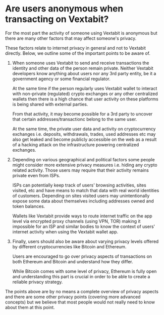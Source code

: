 # Are users anonymous when transacting on Vextabit?

For the most part the activity of someone using Vextabit is anonymous but there are many other factors that may affect someone's privacy.

These factors relate to internet privacy in general and not to Vextabit directly. Below, we outline some of the important points to be aware of.

1. When someone uses Vextabit to send and receive transactions the identity and other data of the person remain private. Neither Vextabit developers know anything about users nor any 3rd party entity, be it a government agency or some financial regulator.

   At the same time if the person regularly uses Vextabit wallet to interact with non-private (regulated) crypto exchanges or any other centralized wallets then there is a high chance that user activity on these platforms is being shared with external parties.

   From that activity, it may become possible for a 3rd party to uncover that certain addresses/transactionс belong to the same user.

   At the same time, the private user data and activity on cryptocurrency exchanges i.e. deposits, withdrawals, trades, used addresses etc may also get leaked and become publicly accessible on the web as a result of a hacking attack on the infrastructure powering centralized exchanges.


2. Depending on various geographical and political factors some people might consider more extensive privacy measures i.e. hiding any crypto related activity. Those users may require that their activity remains private even from ISPs.

   ISPs can potentially keep track of users' browsing activities, sites visited, etc and have means to match that data with real world identities of customers. Depending on sites visited users may unintentionally expose some data about themselves including addresses owned and token balances.

   Wallets like Vextabit provide ways to route internet traffic on the app level via encrypted proxy channels (using VPN, TOR) making it impossible for an ISP and similar bodies to know the context of users' internet activity when using the Vextabit wallet app.


3. Finally, users should also be aware about varying privacy levels offered by different cryptocurrencies like Bitcoin and Ethereum.

   Users are encouraged to go over privacy aspects of transactions on both Ethereum and Bitcoin and understand how they differ.
 
   While Bitcoin comes with some level of privacy, Ethereum is fully open and understanding this part is crucial in order to be able to create a reliable privacy strategy.


The points above are by no means a complete overview of privacy aspects and there are some other privacy points (covering more advanced concepts) but we believe that most people would not really need to know about them at this point.

